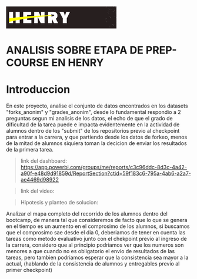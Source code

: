 ![Alt](imagen/portada_henry.png)



# ANALISIS SOBRE ETAPA DE PREP-COURSE EN HENRY

# Introduccion

En este proyecto, analise el conjunto de datos encontrados en los datasets "forks_anonim" y "grades_anonim", desde lo fundamental
respondio a 2 preguntas segun mi analisis de los datos, el echo de que el grado de dificultad de la tarea puede e impacta evidentemente en la actividad
de alumnos dentro de los "submit" de los repositorios previo al checkpoint para entrar a la carrera, y que partiendo desde los datos de forkeo, menos de la
mitad de alumnos siquiera toman la decicion de enviar los resultados de la primera tarea.

  

>link del dashboard: https://app.powerbi.com/groups/me/reports/c3c96ddc-8d3c-4a42-a90f-e48d9d91859d/ReportSection?ctid=59f183c6-795a-4ab6-a2a7-ae4469d98922



>link del video: 


>Hipotesis y planteo de solucion:

Analizar el mapa completo del recorrido de los alumnos dentro del bootcamp, de manera tal que consideremos de facto que 
lo que se genera en el tiempo es un aumento en el comprosimo de los alumnos, si buscamos que el comprosimo sae desde el dia 0, deberiamos de 
tener en cuenta las tareas como metodo evaluativo junto con el chekpoint previo al ingreso de la carrera, considero que al principio podriamos ver
que los numeros son menores a que cuando no es obligatorio el envio de resultados de las tareas, pero tambien podriamos esperar que la consistencia sea mayor
a la actual, (hablando de la consistencia de alumnos y entregables previo al primer checkpoint)
